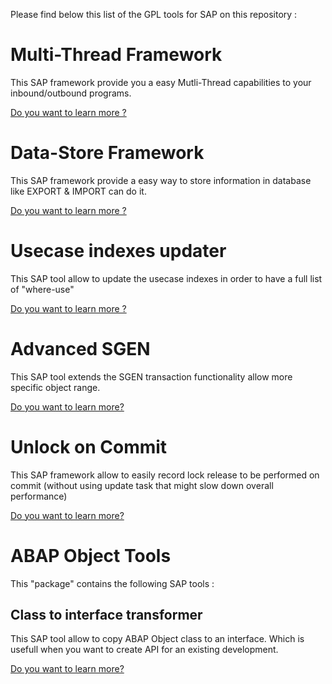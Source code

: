 
Please find below this list of the GPL tools for SAP on this repository :

# Multi-Thread Framework #
This SAP framework provide you a easy Mutli-Thread capabilities to your inbound/outbound programs.

[Do you want to learn more ?](Multi_Thread.md)

# Data-Store Framework #
This SAP framework provide a easy way to store information in database like EXPORT & IMPORT can do it.

[Do you want to learn more ?](Data_Store.md)

# Usecase indexes updater #
This SAP tool allow to update the usecase indexes in order to have a full list of "where-use"

[Do you want to learn more ?](WhereUseIndexUpdater.md)

# Advanced SGEN #
This SAP tool extends the SGEN transaction functionality allow more specific object range.

[Do you want to learn more?](AdvancedSGEN.md)

# Unlock on Commit #
This SAP framework allow to easily record lock release to be performed on commit (without using update task that might slow down overall performance)

[Do you want to learn more?](Unlock_on_Commit.md)

# ABAP Object Tools #
This "package" contains the following SAP tools :
## Class to interface transformer ##
This SAP tool allow to copy ABAP Object class to an interface. Which is usefull when you want to create API for an existing development.

[Do you want to learn more?](ABAPObjectTools.md)